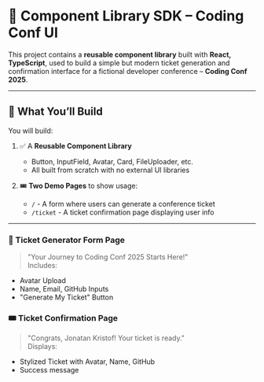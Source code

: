 # 🧩 Component Library SDK – Coding Conf UI

This project contains a **reusable component library** built with **React, TypeScript**, used to build a simple but modern ticket generation and confirmation interface for a fictional developer conference – **Coding Conf 2025**.

---

## 🚀 What You’ll Build

You will build:

1. ✅ A **Reusable Component Library**
   - Button, InputField, Avatar, Card, FileUploader, etc.
   - All built from scratch with no external UI libraries

2. 🎟️ **Two Demo Pages** to show usage:
   - `/` - A form where users can generate a conference ticket
   - `/ticket` - A ticket confirmation page displaying user info

---


### 📝 Ticket Generator Form Page

> "Your Journey to Coding Conf 2025 Starts Here!"  
Includes:
- Avatar Upload  
- Name, Email, GitHub Inputs  
- "Generate My Ticket" Button

### 🎟️ Ticket Confirmation Page

> "Congrats, Jonatan Kristof! Your ticket is ready."  
Displays:
- Stylized Ticket with Avatar, Name, GitHub  
- Success message



